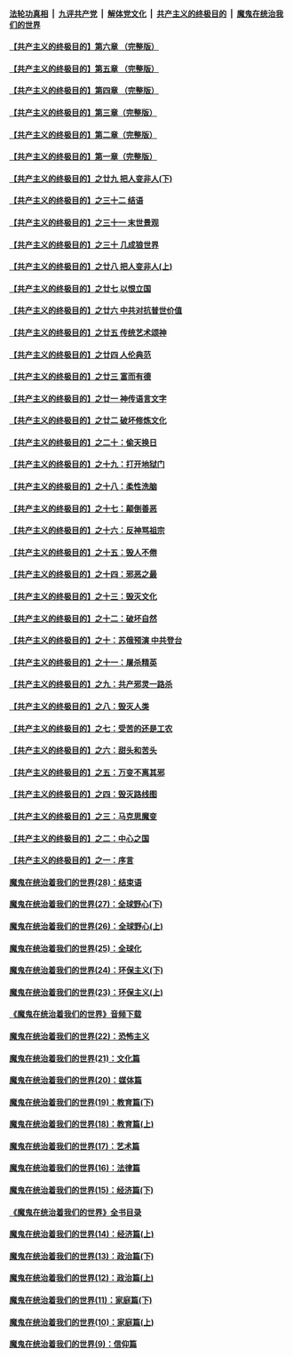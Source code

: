 ####  [法轮功真相](../../../../basic/blob/master/README.md?t=02270813) &nbsp;|&nbsp; [九评共产党](../../../../9ping.md/blob/master/README.md?t=02270813) &nbsp;|&nbsp; [解体党文化](../../../../jtdwh.md/blob/master/README.md?t=02270813)  &nbsp;|&nbsp; [共产主义的终极目的](../../../../gczydzjmd.md/blob/master/README.md?t=02270813) &nbsp;|&nbsp; [魔鬼在统治我们的世界](../../../../mgztzwmdsj.md/blob/master/README.md?t=02270813) 

#### [【共产主义的终极目的】第六章 （完整版）](../pages/nsc422/n11428913.md?t=02270813) 

#### [【共产主义的终极目的】第五章 （完整版）](../pages/nsc422/n11428912.md?t=02270813) 

#### [【共产主义的终极目的】第四章 （完整版）](../pages/nsc422/n11428907.md?t=02270813) 

#### [【共产主义的终极目的】第三章（完整版）](../pages/nsc422/n11428848.md?t=02270813) 

#### [【共产主义的终极目的】第二章（完整版）](../pages/nsc422/n11428831.md?t=02270813) 

#### [【共产主义的终极目的】第一章（完整版）](../pages/nsc422/n11417651.md?t=02270813) 

#### [【共产主义的终极目的】之廿九 把人变非人(下)](../pages/nsc422/n11344140.md?t=02270813) 

#### [【共产主义的终极目的】之三十二 结语](../pages/nsc422/n11360535.md?t=02270813) 

#### [【共产主义的终极目的】之三十一 末世景观](../pages/nsc422/n11351129.md?t=02270813) 

#### [【共产主义的终极目的】之三十 几成狼世界](../pages/nsc422/n11348280.md?t=02270813) 

#### [【共产主义的终极目的】之廿八 把人变非人(上)](../pages/nsc422/n11340492.md?t=02270813) 

#### [【共产主义的终极目的】之廿七 以恨立国](../pages/nsc422/n11336944.md?t=02270813) 

#### [【共产主义的终极目的】之廿六 中共对抗普世价值](../pages/nsc422/n11324785.md?t=02270813) 

#### [【共产主义的终极目的】之廿五 传统艺术颂神](../pages/nsc422/n11296396.md?t=02270813) 

#### [【共产主义的终极目的】之廿四 人伦典范](../pages/nsc422/n11296397.md?t=02270813) 

#### [【共产主义的终极目的】之廿三 富而有德](../pages/nsc422/n11283598.md?t=02270813) 

#### [【共产主义的终极目的】之廿一 神传语言文字](../pages/nsc422/n11263265.md?t=02270813) 

#### [【共产主义的终极目的】之廿二 破坏修炼文化](../pages/nsc422/n11245728.md?t=02270813) 

#### [【共产主义的终极目的】之二十：偷天换日](../pages/nsc422/n11238846.md?t=02270813) 

#### [【共产主义的终极目的】之十九：打开地狱门](../pages/nsc422/n11206376.md?t=02270813) 

#### [【共产主义的终极目的】之十八：柔性洗脑](../pages/nsc422/n11199994.md?t=02270813) 

#### [【共产主义的终极目的】之十七：颠倒善恶](../pages/nsc422/n11179782.md?t=02270813) 

#### [【共产主义的终极目的】之十六：反神骂祖宗](../pages/nsc422/n11166798.md?t=02270813) 

#### [【共产主义的终极目的】之十五：毁人不倦](../pages/nsc422/n11166792.md?t=02270813) 

#### [【共产主义的终极目的】之十四：邪恶之最](../pages/nsc422/n11150249.md?t=02270813) 

#### [【共产主义的终极目的】之十三：毁灭文化](../pages/nsc422/n11135227.md?t=02270813) 

#### [【共产主义的终极目的】之十二：破坏自然](../pages/nsc422/n11135214.md?t=02270813) 

#### [【共产主义的终极目的】之十：苏俄预演 中共登台](../pages/nsc422/n11118424.md?t=02270813) 

#### [【共产主义的终极目的】之十一：屠杀精英](../pages/nsc422/n11118442.md?t=02270813) 

#### [【共产主义的终极目的】之九：共产邪灵一路杀](../pages/nsc422/n11114139.md?t=02270813) 

#### [【共产主义的终极目的】之八：毁灭人类](../pages/nsc422/n11108503.md?t=02270813) 

#### [【共产主义的终极目的】之七：受苦的还是工农](../pages/nsc422/n11101809.md?t=02270813) 

#### [【共产主义的终极目的】之六：甜头和苦头](../pages/nsc422/n11096971.md?t=02270813) 

#### [【共产主义的终极目的】之五：万变不离其邪](../pages/nsc422/n11091285.md?t=02270813) 

#### [【共产主义的终极目的】之四：毁灭路线图](../pages/nsc422/n11086284.md?t=02270813) 

#### [【共产主义的终极目的】之三：马克思魔变](../pages/nsc422/n11061941.md?t=02270813) 

#### [【共产主义的终极目的】之二：中心之国](../pages/nsc422/n11047728.md?t=02270813) 

#### [【共产主义的终极目的】之一：序言](../pages/nsc422/n11086077.md?t=02270813) 

#### [魔鬼在统治着我们的世界(28)：结束语](../pages/nsc422/n10936246.md?t=02270813) 

#### [魔鬼在统治着我们的世界(27)：全球野心(下)](../pages/nsc422/n10928319.md?t=02270813) 

#### [魔鬼在统治着我们的世界(26)：全球野心(上)](../pages/nsc422/n10900318.md?t=02270813) 

#### [魔鬼在统治着我们的世界(25)：全球化](../pages/nsc422/n10788205.md?t=02270813) 

#### [魔鬼在统治着我们的世界(24)：环保主义(下)](../pages/nsc422/n10695307.md?t=02270813) 

#### [魔鬼在统治着我们的世界(23)：环保主义(上)](../pages/nsc422/n10688613.md?t=02270813) 

#### [《魔鬼在统治着我们的世界》音频下载](../pages/nsc422/n10635553.md?t=02270813) 

#### [魔鬼在统治着我们的世界(22)：恐怖主义](../pages/nsc422/n10614727.md?t=02270813) 

#### [魔鬼在统治着我们的世界(21)：文化篇](../pages/nsc422/n10597706.md?t=02270813) 

#### [魔鬼在统治着我们的世界(20)：媒体篇](../pages/nsc422/n10586579.md?t=02270813) 

#### [魔鬼在统治着我们的世界(19)：教育篇(下)](../pages/nsc422/n10564808.md?t=02270813) 

#### [魔鬼在统治着我们的世界(18)：教育篇(上)](../pages/nsc422/n10526970.md?t=02270813) 

#### [魔鬼在统治着我们的世界(17)：艺术篇](../pages/nsc422/n10499093.md?t=02270813) 

#### [魔鬼在统治着我们的世界(16)：法律篇](../pages/nsc422/n10485969.md?t=02270813) 

#### [魔鬼在统治着我们的世界(15)：经济篇(下)](../pages/nsc422/n10469975.md?t=02270813) 

#### [《魔鬼在统治着我们的世界》全书目录](../pages/nsc422/n10464261.md?t=02270813) 

#### [魔鬼在统治着我们的世界(14)：经济篇(上)](../pages/nsc422/n10457370.md?t=02270813) 

#### [魔鬼在统治着我们的世界(13)：政治篇(下)](../pages/nsc422/n10448270.md?t=02270813) 

#### [魔鬼在统治着我们的世界(12)：政治篇(上)](../pages/nsc422/n10444576.md?t=02270813) 

#### [魔鬼在统治着我们的世界(11)：家庭篇(下)](../pages/nsc422/n10440961.md?t=02270813) 

#### [魔鬼在统治着我们的世界(10)：家庭篇(上)](../pages/nsc422/n10435448.md?t=02270813) 

#### [魔鬼在统治着我们的世界(9)：信仰篇](../pages/nsc422/n10432159.md?t=02270813) 

